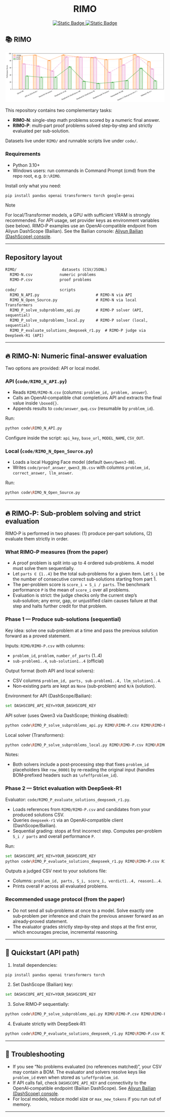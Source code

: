 <h1 align="center">
    <br>RIMO
</h1>
<p align="center">
    <a href="http://huggingface.co/datasets/ziye2chen/RIMO">
        <img alt="Static Badge" src="https://img.shields.io/badge/HuggingFace-RIMO-yellow">
    </a>
    </a>
    <a href="https://github.com/ziye2chen/RIMO">
        <img alt="Static Badge" src="https://img.shields.io/badge/Github-RIMO-black">
    </a>
</p>

## 📚️ RIMO

![](img/math_model_scores.png)

This repository contains two complementary tasks:
- **RIMO‑N**: single-step math problems scored by a numeric final answer.
- **RIMO‑P**: multi‑part proof problems solved step‑by‑step and strictly evaluated per sub‑solution.

Datasets live under `RIMO/` and runnable scripts live under `code/`.

### Requirements

- Python 3.10+
- Windows users: run commands in Command Prompt (cmd) from the repo root, e.g. `D:\RIMO`.

Install only what you need:

```bash
pip install pandas openai transformers torch google-genai
```

> [!NOTE]
>
> For local/Transformer models, a GPU with sufficient VRAM is strongly recommended.
> For API usage, set provider keys as environment variables (see below). RIMO‑P examples use an OpenAI‑compatible endpoint from Aliyun DashScope (Bailian). See the Bailian console: [Aliyun Bailian (DashScope) console](https://bailian.console.aliyun.com/).


<!-- Notes:
- For local/Transformer models, a GPU with sufficient VRAM is strongly recommended.
- For API usage, set provider keys as environment variables (see below). RIMO‑P examples use an OpenAI‑compatible endpoint from Aliyun DashScope (Bailian). See the Bailian console: [Aliyun Bailian (DashScope) console](https://bailian.console.aliyun.com/).


> [!NOTE]
>
> In the `RIMO` folder, we provide both `.jsonl` and `.csv` files for each task. The contents are the same. Just choose the one you prefer. -->

<!-- ------

## 💡 News

- *2025-06-04*: We have released the RIMO dataset. -->

------

## Repository layout

```
RIMO/                    datasets (CSV/JSONL)
  RIMO-N.csv            numeric problems
  RIMO-P.csv            proof problems

code/                   scripts
  RIMO_N_API.py                         # RIMO‑N via API
  RIMO_N_Open_Source.py                 # RIMO‑N via local Transformers
  RIMO_P_solve_subproblems_api.py       # RIMO‑P solver (API, sequential)
  RIMO_P_solve_subproblems_local.py     # RIMO‑P solver (local, sequential)
  RIMO_P_evaluate_solutions_deepseek_r1.py  # RIMO‑P judge via DeepSeek‑R1 (API)
```

---

## 🔥 RIMO‑N: Numeric final‑answer evaluation

Two options are provided: API or local model.

### API (`code/RIMO_N_API.py`)

- Reads `RIMO/RIMO-N.csv` (columns: `problem_id, problem, answer`).
- Calls an OpenAI‑compatible chat completions API and extracts the final value inside `\boxed{}`.
- Appends results to `code/answer_qwq.csv` (resumable by `problem_id`).

Run:

```bash
python code\RIMO_N_API.py
```

Configure inside the script: `api_key`, `base_url`, `MODEL_NAME`, `CSV_OUT`.

### Local (`code/RIMO_N_Open_Source.py`)

- Loads a local Hugging Face model (default `Qwen/Qwen3-8B`).
- Writes `code/proof_answer_qwen3_8b.csv` with columns `problem_id, correct_answer, llm_answer`.

Run:

```bash
python code\RIMO_N_Open_Source.py
```

---

## 🔥 RIMO‑P: Sub‑problem solving and strict evaluation

RIMO‑P is performed in two phases: (1) produce per‑part solutions, (2) evaluate them strictly in order.

### What RIMO‑P measures (from the paper)

- A proof problem is split into up to 4 ordered sub‑problems. A model must solve them sequentially.
- Let `parts ∈ {1..4}` be the total sub‑problems for a given item. Let `S_i` be the number of consecutive correct sub‑solutions starting from part 1.
- The per‑problem score is `score_i = S_i / parts`. The benchmark performance `P` is the mean of `score_i` over all problems.
- Evaluation is strict: the judge checks only the current step’s sub‑solution; any error, gap, or unjustified claim causes failure at that step and halts further credit for that problem.

### Phase 1 — Produce sub‑solutions (sequential)

Key idea: solve one sub‑problem at a time and pass the previous solution forward as a proved statement.

Inputs: `RIMO/RIMO-P.csv` with columns:
- `problem_id`, `problem`, `number_of_parts` (1..4)
- `sub-problem1..4`, `sub-solution1..4` (official)

Output format (both API and local solvers):
- CSV columns `problem_id, parts, sub-problem1..4, llm_solution1..4`.
- Non‑existing parts are kept as `None` (sub‑problem) and `N/A` (solution).

Environment for API (DashScope/Bailian):

```bash
set DASHSCOPE_API_KEY=YOUR_DASHSCOPE_KEY
```

API solver (uses Qwen3 via DashScope; thinking disabled):

```bash
python code\RIMO_P_solve_subproblems_api.py RIMO\RIMO-P.csv RIMO\RIMO-P_solutions_qwen3_sequential.csv qwen3-8b 0.25
```

Local solver (Transformers):

```bash
python code\RIMO_P_solve_subproblems_local.py RIMO\RIMO-P.csv RIMO\RIMO-P_solutions_local_sequential.csv mistralai/Mathstral-7B-v0.1 0.25 1024
```

Notes:
- Both solvers include a post‑processing step that fixes `problem_id` placeholders like `row_00001` by re‑reading the original input (handles BOM‑prefixed headers such as `\ufeffproblem_id`).

### Phase 2 — Strict evaluation with DeepSeek‑R1

Evaluator: `code/RIMO_P_evaluate_solutions_deepseek_r1.py`.

- Loads references from `RIMO/RIMO-P.csv` and candidates from your produced solutions CSV.
- Queries `deepseek-r1` via an OpenAI‑compatible client (DashScope/Bailian).
- Sequential grading: stops at first incorrect step. Computes per‑problem `S_i / parts` and overall performance `P`.

Run:

```bash
set DASHSCOPE_API_KEY=YOUR_DASHSCOPE_KEY
python code\RIMO_P_evaluate_solutions_deepseek_r1.py RIMO\RIMO-P.csv RIMO\RIMO-P_solutions_qwen3_sequential.csv deepseek-r1 0.25
```

Outputs a judged CSV next to your solutions file:
- Columns: `problem_id, parts, S_i, score_i, verdict1..4, reason1..4`.
- Prints overall `P` across all evaluated problems.

### Recommended usage protocol (from the paper)

- Do not send all sub‑problems at once to a model. Solve exactly one sub‑problem per inference and chain the previous answer forward as an already‑proved statement.
- The evaluator grades strictly step‑by‑step and stops at the first error, which encourages precise, incremental reasoning.

---

## 🧩 Quickstart (API path)

1. Install dependencies:
```bash
pip install pandas openai transformers torch
```

2. Set DashScope (Bailian) key:
```bash
set DASHSCOPE_API_KEY=YOUR_DASHSCOPE_KEY
```

3. Solve RIMO‑P sequentially:
```bash
python code\RIMO_P_solve_subproblems_api.py RIMO\RIMO-P.csv RIMO\RIMO-P_solutions_qwen3_sequential.csv qwen3-8b 0.25
```

4. Evaluate strictly with DeepSeek‑R1:
```bash
python code\RIMO_P_evaluate_solutions_deepseek_r1.py RIMO\RIMO-P.csv RIMO\RIMO-P_solutions_qwen3_sequential.csv deepseek-r1 0.25
```

---

## 🤔 Troubleshooting

- If you see “No problems evaluated (no references matched)”, your CSV may contain a BOM. The evaluator and solvers resolve keys like `problem_id` even when stored as `\ufeffproblem_id`.
- If API calls fail, check `DASHSCOPE_API_KEY` and connectivity to the OpenAI‑compatible endpoint (Bailian DashScope). See [Aliyun Bailian (DashScope) console](https://bailian.console.aliyun.com/).
- For local models, reduce model size or `max_new_tokens` if you run out of memory.

---


<!-- ## 📎 Citation

If you use RIMO in your work, please cite the following paper: -->

<!-- ```
@inproceedings{rimo2025,
  title     = {RIMO: Reasoning in Math with Sequential Sub-Problems and Strict Stepwise Evaluation},
  booktitle = {NeurIPS 2025 Workshop},
  year      = {2025},
  note      = {See the repository for datasets and code.}
}
``` -->



